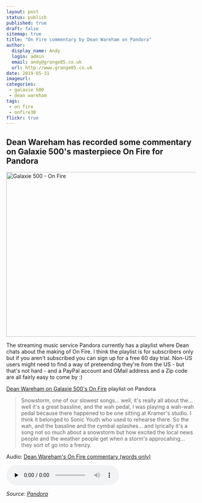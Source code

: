 ```yaml
---
layout: post
status: publish
published: true
draft: false
sitemap: true
title: "On Fire commentary by Dean Wareham on Pandora"
author:
  display_name: Andy
  login: admin
  email: andy@grange85.co.uk
  url: http://www.grange85.co.uk
date: 2019-05-31
imageurl: 
categories:
 - galaxie 500
 - dean wareham
tags:
 - on fire
 - onfire30
flickr: true
---
```

## Dean Wareham has recorded some commentary on Galaxie 500's masterpiece On Fire for Pandora

<a data-flickr-embed="true"  href="https://www.flickr.com/photos/grange85/14966010204/in/photolist-2g4iCWS-psWdjt-oNuHqG-Rb46d4-2dib5rW-2bMbbwH-2bBJXcg-MEniNo-Q4c6BD-CmbUHa-qbZ9qj-pwMyUg-qrghG1-dQ8t3z-dQ84ZX-5H4mv9" title="Galaxie 500 - On Fire"><img src="https://live.staticflickr.com/3943/14966010204_c004905dfe_c.jpg" width="800" height="439" alt="Galaxie 500 - On Fire"></a>

The streaming music service Pandora currently has a playlist where Dean chats about the making of On Fire. I think the playlist is for subscribers only but if you aren't subscribed you can sign up for a free 60 day trial. Non-US users might need to find a way of preteending they're from the US - but that's not hard - and a PayPal account and GMail address and a Zip code are all fairly easy to come by :)

<a href="https://www.pandora.com/playlist/PL:844424984826398:1044336675?ag=-16328658384687154">Dean Wareham on Galaxie 500's On Fire</a> playlist on Pandora

> Snowstorm, one of our slowest songs&hellip; well, it's really all about the&hellip; well it's a great bassline, and the wah pedal, I was playing a wah-wah pedal because there happened to be one sitting at Kramer's studio. I think it belonged to Sonic Youth who used to rehearse there. So the wah, and the bassline and the cymbal splashes&hellip; and lyrically it's a song not so much about a snowstorm but how excited the local news people and the weather people get when a storm's approcahing&hellip; they sort of go into a frenzy.


<div class="well">
  <p class="audio">Audio: <a href="https://media.fullofwishes.co.uk/01-galaxie_500/audio/dean-wareham-on-fire-commentary-pandora-words-only.mp3">Dean Wareham's On Fire commentary (words only)</a></p>
  <audio controls="controls" preload="none" src="https://media.fullofwishes.co.uk/01-galaxie_500/audio/dean-wareham-on-fire-commentary-pandora-words-only.mp3"></audio>
  <p class="source small text-right"><em>Source: <a href="https://www.pandora.com/playlist/PL:844424984826398:1044336675?ag=-16328658384687154">Pandora</a></em></p>
</div>